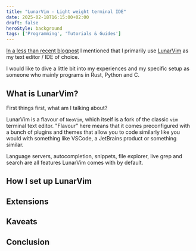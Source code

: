 ```yaml
---
title: "LunarVim - Light weight terminal IDE"
date: 2025-02-18T16:15:00+02:00
draft: false
heroStyle: background
tags: ['Programming', 'Tutorials & Guides']
---
```


[In a less than recent blogpost](../project_spec_config/) I mentioned that I primarily use [LunarVim](https://lunarvim.org) as my
text editor / IDE of choice.

I would like to dive a little bit into my experiences and my specific setup as someone who mainly programs in Rust, Python and C.

## What is LunarVim?

First things first, what am I talking about?

LunarVim is a flavour of `NeoVim`, which itself is a fork of the classic `vim` terminal text editor. "Flavour" here means 
that it comes preconfigured with a bunch of plugins and themes that allow you to code similarly like you would with something like 
VSCode, a JetBrains product or something similar.

Language servers, autocompletion, snippets, file explorer, live grep and search are all features LunarVim comes with by default.

## How I set up LunarVim

## Extensions

## Kaveats

## Conclusion
